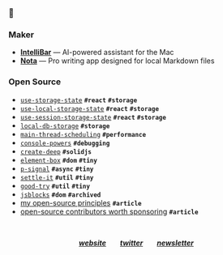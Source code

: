 ### 👋

### Maker

- [**IntelliBar**](https://intellibar.app/) — AI-powered assistant for the Mac
- [**Nota**](https://nota.md/) — Pro writing app designed for local Markdown files

### Open Source

- [`use-storage-state`](https://github.com/astoilkov/use-storage-state) **`#react`** **`#storage`**
- [`use-local-storage-state`](https://github.com/astoilkov/use-local-storage-state) **`#react`** **`#storage`**
- [`use-session-storage-state`](https://github.com/astoilkov/use-session-storage-state) **`#react`** **`#storage`**
- [`local-db-storage`](https://github.com/astoilkov/local-db-storage) **`#storage`**
- [`main-thread-scheduling`](https://github.com/astoilkov/main-thread-scheduling) **`#performance`**
- [`console-powers`](https://github.com/astoilkov/console-powers) **`#debugging`**
- [`create-deep`](https://github.com/astoilkov/create-deep) **`#solidjs`**
- [`element-box`](https://github.com/astoilkov/element-box) **`#dom`** **`#tiny`**
- [`p-signal`](https://github.com/astoilkov/p-signal) **`#async`** **`#tiny`**
- [`settle-it`](https://github.com/astoilkov/settle-it) **`#util`** **`#tiny`**
- [`good-try`](https://github.com/astoilkov/good-try) **`#util`** **`#tiny`**
- [`jsblocks`](https://github.com/astoilkov/jsblocks) **`#dom`** **`#archived`**
- [my open-source principles](https://astoilkov.com/my-open-source-principles) **`#article`**
- [open-source contributors worth sponsoring](https://astoilkov.com/open-source-contributors-worth-sponsoring) **`#article`**

<p>&nbsp;</p>

<p align="center">
  <a href="https://astoilkov.com/"><b><i>website</i></b></a>
  &nbsp;
  &nbsp;
  &nbsp;
  <a href="https://twitter.com/antoniostoilkov"><b><i>twitter</i></b></a>
  &nbsp;
  &nbsp;
  &nbsp;
  <a href="https://astoilkov.com/newsletter"><b><i>newsletter</i></b></a>
</p>
